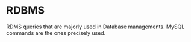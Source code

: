 # RDBMS
RDMS queries that are majorly used in Database managements.
MySQL commands are the ones precisely used.
